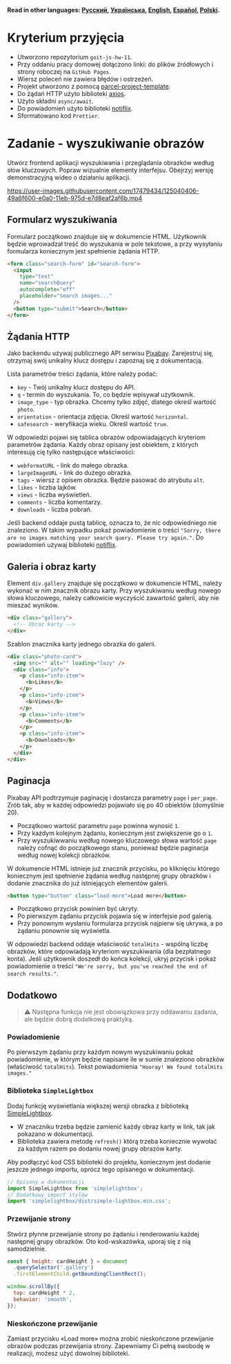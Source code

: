 **Read in other languages: [Русский](README.md), [Українська](README.ua.md),
[English](README.en.md), [Español](README.es.md), [Polski](README.pl.md).**

# Kryterium przyjęcia

- Utworzono repozytorium `goit-js-hw-11`.
- Przy oddaniu pracy domowej dołączono linki: do plików źródłowych i strony
  roboczej na `GitHub Pages`.
- Wiersz poleceń nie zawiera błędów i ostrzeżeń.
- Projekt utworzono z pomocą
  [parcel-project-template](https://github.com/goitacademy/parcel-project-template).
- Do żądań HTTP użyto biblioteki [axios](https://axios-http.com/).
- Użyto składni `async/await`.
- Do powiadomień użyto biblioteki
  [notiflix](https://github.com/notiflix/Notiflix#readme).
- Sformatowano kod `Prettier`.

# Zadanie - wyszukiwanie obrazów

Utwórz frontend aplikacji wyszukiwania i przeglądania obrazków według słów
kluczowych. Popraw wizualnie elementy interfejsu. Obejrzyj wersję demonstracyjną wideo o działaniu
aplikacji.

https://user-images.githubusercontent.com/17479434/125040406-49a6f600-e0a0-11eb-975d-e7d8eaf2af6b.mp4

## Formularz wyszukiwania

Formularz początkowo znajduje się w dokumencie HTML. Użytkownik będzie wprowadzał treść do
wyszukania w pole tekstowe, a przy wysyłaniu formularza koniecznym jest spełnienie żądania HTTP.

```html
<form class="search-form" id="search-form">
  <input
    type="text"
    name="searchQuery"
    autocomplete="off"
    placeholder="Search images..."
  />
  <button type="submit">Search</button>
</form>
```

## Żądania HTTP

Jako backendu używaj publicznego API serwisu
[Pixabay](https://pixabay.com/api/docs/). Zarejestruj się, otrzymaj swój
unikalny klucz dostępu i zapoznaj się z dokumentacją.

Lista parametrów treści żądania, które należy podać:

- `key` - Twój unikalny klucz dostępu do API.
- `q` - termin do wyszukania. To, co będzie wpisywał użytkownik.
- `image_type` - typ obrazka. Chcemy tylko zdjęć, dlatego określ
  wartość `photo`.
- `orientation` - orientacja zdjęcia. Określ wartość `horizontal`.
- `safesearch` - weryfikacja wieku. Określ wartość `true`.

W odpowiedzi pojawi się tablica obrazów odpowiadających kryteriom parametrów żądania.
Każdy obraz opisany jest obiektem, z których interesują cię tylko
następujące właściwości:

- `webformatURL` - link do małego obrazka.
- `largeImageURL` - link do dużego obrazka.
- `tags` - wiersz z opisem obrazka. Będzie pasować do atrybutu `alt`.
- `likes` - liczba lajków.
- `views` - liczba wyświetleń.
- `comments` - liczba komentarzy.
- `downloads` - liczba pobrań.

Jeśli backend oddaje pustą tablicę, oznacza to, że nic odpowiedniego nie znaleziono.
W takim wypadku pokaż powiadomienie o treści
`"Sorry, there are no images matching your search query. Please try again."`.
Do powiadomień używaj biblioteki
[notiflix](https://github.com/notiflix/Notiflix#readme).

## Galeria i obraz karty

Element `div.gallery` znajduje się początkowo w dokumencie HTML, należy
wykonać w nim znacznik obrazu karty. Przy wyszukiwaniu według nowego słowa kluczowego,
należy całkowicie wyczyścić zawartość galerii, aby nie mieszać wyników.

```html
<div class="gallery">
  <!-- Obraz karty -->
</div>
```

Szablon znacznika karty jednego obrazka do galerii.

```html
<div class="photo-card">
  <img src="" alt="" loading="lazy" />
  <div class="info">
    <p class="info-item">
      <b>Likes</b>
    </p>
    <p class="info-item">
      <b>Views</b>
    </p>
    <p class="info-item">
      <b>Comments</b>
    </p>
    <p class="info-item">
      <b>Downloads</b>
    </p>
  </div>
</div>
```

## Paginacja

Pixabay API podtrzymuje paginację i dostarcza parametry `page` i
`per_page`. Zrób tak, aby w każdej odpowiedzi pojawiało się po 40 obiektów 
(domyślnie 20).

- Początkowo wartość parametru `page` powinna wynosić `1`.
- Przy każdym kolejnym żądaniu, koniecznym jest zwiększenie go o `1`.
- Przy wyszukiwwaniu według nowego kluczowego słowa wartość `page` należy cofnąć do początkowego stanu,
  ponieważ będzie paginacja według nowej kolekcji obrazków.

W dokumencie HTML istnieje już znacznik przycisku, po kliknięciu którego koniecznym jest
spełnienie żądania według następnej grupy obrazków i dodanie znacznika do już
istniejących elementów galerii.

```html
<button type="button" class="load-more">Load more</button>
```

- Początkowo przycisk powinien być ukryty.
- Po pierwszym żądaniu przycisk pojawia się w interfejsie pod galerią.
- Przy ponownym wysłaniu formularza przycisk najpierw się ukrywa, a po żądaniu ponownie
  się wyświetla.

W odpowiedzi backend oddaje właściwość `totalHits` - wspólną liczbę obrazków,
które odpowiadają kryteriom wyszukiwania (dla bezpłatnego konta). Jeśli
użytkownik doszedł do końca kolekcji, ukryj przycisk i pokaż powiadomienie o
treści `"We're sorry, but you've reached the end of search results."`.

## Dodatkowo

> ⚠️ Następna funkcja nie jest obowiązkowa przy oddawaniu zadania, ale będzie dobrą
> dodatkową praktyką.

### Powiadomienie

Po pierwszym żądaniu przy każdym nowym wyszukiwaniu pokaż powiadomienie, w którym
będzie napisane ile w sumie znaleziono obrazków (właściwość `totalHits`). Tekst
powiadomienia `"Hooray! We found totalHits images."`

### Biblioteka `SimpleLightbox`

Dodaj funkcję wyświetlania większej wersji obrazka z biblioteką
[SimpleLightbox](https://simplelightbox.com/).

- W znaczniku trzeba będzie zamienić każdy obraz karty w link, tak jak
  pokazano w dokumentacji.
- Biblioteka zawiera metodę `refresh()` którą trzeba koniecznie wywołać za każdym
  razem po dodaniu nowej grupy obrazów karty.

Aby podłączyć kod CSS biblioteki do projektu, koniecznym jest dodanie jeszcze
jednego importu, oprócz tego opisanego w dokumentacji.

```js
// Opisany w dokumentacji
import SimpleLightbox from 'simplelightbox';
// Dodatkowy import stylów
import 'simplelightbox/dist/simple-lightbox.min.css';
```

### Przewijanie strony

Stwórz płynne przewijanie strony po żądaniu i renderowaniu każdej następnej 
grupy obrazków. Oto kod-wskazówka, uporaj się z nią samodzielnie.

```js
const { height: cardHeight } = document
  .querySelector('.gallery')
  .firstElementChild.getBoundingClientRect();

window.scrollBy({
  top: cardHeight * 2,
  behavior: 'smooth',
});
```

### Nieskończone przewijanie

Zamiast przycisku «Load more» można zrobić nieskończone przewijanie obrazów podczas
przewijania strony. Zapewniamy Ci pełną swobodę w realizacji,
możesz użyć dowolnej biblioteki.
